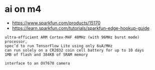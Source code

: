 # ai on m4

* https://www.sparkfun.com/products/15170
* https://learn.sparkfun.com/tutorials/sparkfun-edge-hookup-guide
```
ultra-efficient ARM Cortex-M4F 48MHz (with 96MHz burst mode) processor,
spec’d to run TensorFlow Lite using only 6uA/MHz
can run solely on a CR2032 coin cell battery for up to 10 days
1MB of flash and 384KB of SRAM memory

interface to an OV7670 camera
  
```
